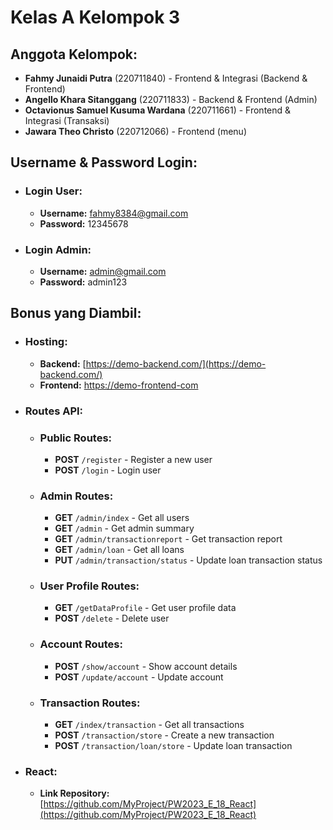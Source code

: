 # Kelas A Kelompok 3

## Anggota Kelompok:
- **Fahmy Junaidi Putra** (220711840) - Frontend & Integrasi (Backend & Frontend)
- **Angello Khara Sitanggang** (220711833) - Backend & Frontend (Admin)
- **Octavionus Samuel Kusuma Wardana** (220711661) - Frontend & Integrasi (Transaksi)
- **Jawara Theo Christo** (220712066) - Frontend (menu)

## Username & Password Login:
- ### Login User:
  - **Username:** fahmy8384@gmail.com
  - **Password:** 12345678 

- ### Login Admin:
  - **Username:** admin@gmail.com  
  - **Password:** admin123 

## Bonus yang Diambil:
- ### Hosting:
  - **Backend:** [https://demo-backend.com/](https://demo-backend.com/)
  - **Frontend:** [https://demo-frontend-com](https://demo-frontend-com)

- ### Routes API:

  - ### Public Routes:
    - **POST** `/register` - Register a new user  
    - **POST** `/login` - Login user  
  
  - ### Admin Routes:
    - **GET** `/admin/index` - Get all users  
    - **GET** `/admin` - Get admin summary  
    - **GET** `/admin/transactionreport` - Get transaction report  
    - **GET** `/admin/loan` - Get all loans  
    - **PUT** `/admin/transaction/status` - Update loan transaction status  
  
  - ### User Profile Routes:
    - **GET** `/getDataProfile` - Get user profile data  
    - **POST** `/delete` - Delete user  
  
  - ### Account Routes:
    - **POST** `/show/account` - Show account details  
    - **POST** `/update/account` - Update account  
  
  - ### Transaction Routes:
    - **GET** `/index/transaction` - Get all transactions  
    - **POST** `/transaction/store` - Create a new transaction  
    - **POST** `/transaction/loan/store` - Update loan transaction

- ### React:
  - **Link Repository:** [https://github.com/MyProject/PW2023_E_18_React](https://github.com/MyProject/PW2023_E_18_React)

